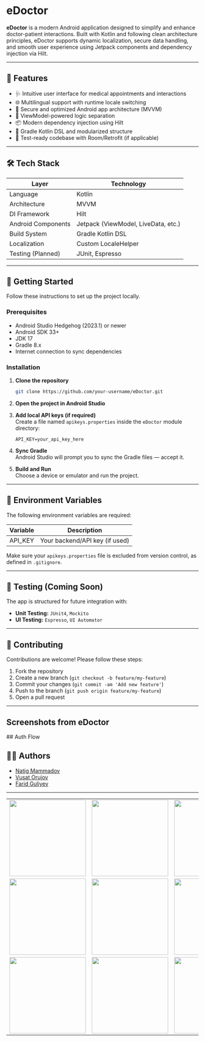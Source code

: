 # eDoctor

**eDoctor** is a modern Android application designed to simplify and enhance doctor-patient interactions. Built with Kotlin and following clean architecture principles, eDoctor supports dynamic localization, secure data handling, and smooth user experience using Jetpack components and dependency injection via Hilt.

---

## 📱 Features

- 🩺 Intuitive user interface for medical appointments and interactions
- 🌐 Multilingual support with runtime locale switching
- 🔐 Secure and optimized Android app architecture (MVVM)
- 🧠 ViewModel-powered logic separation
- 📦 Modern dependency injection using Hilt
- 📄 Gradle Kotlin DSL and modularized structure
- 🧪 Test-ready codebase with Room/Retrofit (if applicable)

---

## 🛠 Tech Stack

| Layer             | Technology        |
|------------------|-------------------|
| Language          | Kotlin            |
| Architecture      | MVVM              |
| DI Framework      | Hilt              |
| Android Components| Jetpack (ViewModel, LiveData, etc.) |
| Build System      | Gradle Kotlin DSL |
| Localization      | Custom LocaleHelper |
| Testing (Planned) | JUnit, Espresso   |

---

## 🚀 Getting Started

Follow these instructions to set up the project locally.

### Prerequisites

- Android Studio Hedgehog (2023.1) or newer
- Android SDK 33+
- JDK 17
- Gradle 8.x
- Internet connection to sync dependencies

### Installation

1. **Clone the repository**
   ```bash
   git clone https://github.com/your-username/eDoctor.git
   ```

2. **Open the project in Android Studio**

3. **Add local API keys (if required)**  
   Create a file named `apikeys.properties` inside the `eDoctor` module directory:
   ```properties
   API_KEY=your_api_key_here
   ```

4. **Sync Gradle**  
   Android Studio will prompt you to sync the Gradle files — accept it.

5. **Build and Run**  
   Choose a device or emulator and run the project.

---

## 🔐 Environment Variables

The following environment variables are required:

| Variable   | Description        |
|------------|--------------------|
| API_KEY    | Your backend/API key (if used) |

Make sure your `apikeys.properties` file is excluded from version control, as defined in `.gitignore`.

---

## 🧪 Testing (Coming Soon)

The app is structured for future integration with:

- **Unit Testing:** `JUnit4`, `Mockito`
- **UI Testing:** `Espresso`, `UI Automator`

---

## 🤝 Contributing

Contributions are welcome! Please follow these steps:

1. Fork the repository
2. Create a new branch (`git checkout -b feature/my-feature`)
3. Commit your changes (`git commit -am 'Add new feature'`)
4. Push to the branch (`git push origin feature/my-feature`)
5. Open a pull request

---

## Screenshots from eDoctor
<table>
  <tr>
   ## Auth Flow
    <td><img src="https://github.com/user-attachments/assets/93553baf-9b5f-44b1-b855-3cdd887cb42a" width="200"/></td>
    <td><img src="https://github.com/user-attachments/assets/20c5e7dc-dc9a-4233-b804-316986e39b3b" width="200"/></td>
    <td><img src="https://github.com/user-attachments/assets/a1838067-f28d-4844-af9a-755687c36803" width="200"/></td>
  </tr>
  <tr>
    <td><img src="https://github.com/user-attachments/assets/9418ece7-d002-4914-b809-45fd4b4c8741" width="200"/></td>
    <td><img src="https://github.com/user-attachments/assets/b79d949c-ccf9-4f88-a5da-851ce7b734be" width="200"/></td>
    <td><img src="https://github.com/user-attachments/assets/9f2a4e05-6f07-4faa-839b-193487692d89" width="200"/></td>
  </tr>
  <tr>
    <td><img src="https://github.com/user-attachments/assets/985fda55-4072-4525-ae1a-df57d5b5f3ae" width="200"/></td>
    <td><img src="https://github.com/user-attachments/assets/e56b5d26-46eb-4203-be80-f382cd68d3c7" width="200"/></td>
    <td><img src="https://github.com/user-attachments/assets/9639f402-fe29-4978-9f31-8ae16c991311" width="200"/></td>
    <td><img src="https://github.com/user-attachments/assets/e9716de2-8512-4156-bc1b-ef8a30ef083b" width="200"/></td>
  </tr>

## 👨‍💻 Authors

- [Natig Mammadov](https://github.com/natigw)
- [Vusat Orujov](https://github.com/kematian05)
- [Farid Guliyev](https://github.com/faridGuliyew)
---
